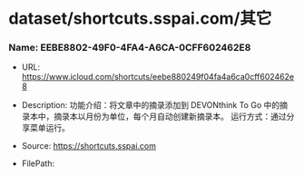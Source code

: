 # dataset/shortcuts.sspai.com/其它

### Name: EEBE8802-49F0-4FA4-A6CA-0CFF602462E8

- URL: https://www.icloud.com/shortcuts/eebe880249f04fa4a6ca0cff602462e8

- Description: 功能介绍：将文章中的摘录添加到 DEVONthink To Go 中的摘录本中，摘录本以月份为单位，每个月自动创建新摘录本。 运行方式：通过分享菜单运行。 

- Source: https://shortcuts.sspai.com

- FilePath: 

